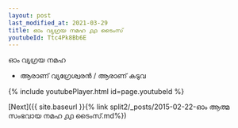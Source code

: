 ```yaml
---
layout: post
last_modified_at: 2021-03-29
title: ഓം വ്യഗ്രയ നമഹ ൧൧ ടൈംസ്
youtubeId: Ttc4Pk8Bb6E
---
```

 
 
 ഓം വ്യഗ്രയ നമഹ 
 
 -  ആരാണ് വ്യഗ്രേശ്വരൻ / ആരാണ് കടുവ 
 
  
 
  
 
 
 
 
 
 


{% include youtubePlayer.html id=page.youtubeId %}
 
[Next]({{ site.baseurl }}{% link  split2/_posts/2015-02-22-ഓം ആത്മ സംഭവായ നമഹ ൧൧ ടൈംസ്.md%})
 
